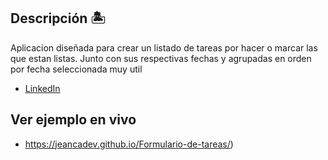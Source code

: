 ## Descripción 🏝

Aplicacion diseñada para crear un listado de tareas por hacer o marcar las que estan listas. Junto con sus respectivas fechas y agrupadas en orden por fecha seleccionada
muy util 
* [LinkedIn](https://www.linkedin.com/in/jeancarlosobando/)

## Ver ejemplo en vivo
* https://jeancadev.github.io/Formulario-de-tareas/)
